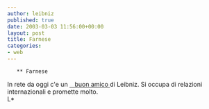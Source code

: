```yaml
---
author: leibniz
published: true
date: 2003-03-03 11:56:00+00:00
layout: post
title: Farnese
categories:
- web
---
```


	   ** Farnese   
 In rete da oggi c'e un  [   buon amico ][1]di Leibniz. Si occupa di relazioni internazionali e promette molto.  
L\*  

[1]:	http://farnese.splinder.it/